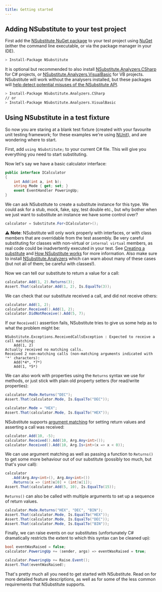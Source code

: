 ```yaml
---
title: Getting started
---
```


## Adding NSubstitute to your test project

First add the [NSubstitute NuGet package](https://nuget.org/List/Packages/NSubstitute) to your test project using [NuGet](https://docs.microsoft.com/en-us/nuget/quickstart/use-a-package) (either the command line executable, or via the package manager in your IDE).

```sh
> Install-Package NSubstitute
```

It is optional but recommended to also install [NSubstitute.Analyzers.CSharp](https://www.nuget.org/packages/NSubstitute.Analyzers.CSharp/) for C# projects, or [NSubstitute.Analyzers.VisualBasic](https://www.nuget.org/packages/NSubstitute.Analyzers.VisualBasic/) for VB projects. NSubstitute will work without the analysers installed, but these packages will [help detect potential misuses of the NSubstitute API](/help/nsubstitute-analysers/).

```sh
> Install-Package NSubstitute.Analyzers.CSharp
// or
> Install-Package NSubstitute.Analyzers.VisualBasic
```
## Using NSubstitute in a test fixture

So now you are staring at a blank test fixture (created with your favourite unit testing framework; for these examples we're using [NUnit](https://nunit.org/)), and are wondering where to start.

First, add `using NSubstitute;` to your current C# file. This will give you everything you need to start substituting.

Now let's say we have a basic calculator interface:

```csharp
public interface ICalculator
{
    int Add(int a, int b);
    string Mode { get; set; }
    event EventHandler PoweringUp;
}
```

<!--
```requiredcode
ICalculator calculator;
[SetUp]
public void SetUp() { calculator = Substitute.For<ICalculator>(); }
```
-->

We can ask NSubstitute to create a substitute instance for this type. We could ask for a stub, mock, fake, spy, test double etc., but why bother when we just want to substitute an instance we have some control over?

```csharp
calculator = Substitute.For<ICalculator>();
```

⚠️ **Note**: NSubstitute will only work properly with interfaces, or with class members that are overridable from the test assembly. Be very careful substituting for classes with non-virtual or `internal virtual` members, as real code could be inadvertently executed in your test. See [Creating a substitute](/help/creating-a-substitute/#substituting_infrequently_and_carefully_for_classes) and [How NSubstitute works](/help/how-nsub-works) for more information. Also make sure to install [NSubstitute.Analyzers](/help/nsubstitute-analysers) which can warn about many of these cases (but not all of them; be careful with classes!).

Now we can tell our substitute to return a value for a call:

```csharp
calculator.Add(1, 2).Returns(3);
Assert.That(calculator.Add(1, 2), Is.EqualTo(3));
```

We can check that our substitute received a call, and did not receive others:

```csharp
calculator.Add(1, 2);
calculator.Received().Add(1, 2);
calculator.DidNotReceive().Add(5, 7);
```

If our `Received()` assertion fails, NSubstitute tries to give us some help as to what the problem might be:

```
NSubstitute.Exceptions.ReceivedCallsException : Expected to receive a call matching:
    Add(1, 2)
Actually received no matching calls.
Received 2 non-matching calls (non-matching arguments indicated with '*' characters):
    Add(*4*, *7*)
    Add(1, *5*)
```

We can also work with properties using the `Returns` syntax we use for methods, or just stick with plain old property setters (for read/write properties):

```csharp
calculator.Mode.Returns("DEC");
Assert.That(calculator.Mode, Is.EqualTo("DEC"));

calculator.Mode = "HEX";
Assert.That(calculator.Mode, Is.EqualTo("HEX"));
```

NSubstitute supports [argument matching](/help/argument-matchers/) for setting return values and asserting a call was received:

```csharp
calculator.Add(10, -5);
calculator.Received().Add(10, Arg.Any<int>());
calculator.Received().Add(10, Arg.Is<int>(x => x < 0));
```

We can use argument matching as well as passing a function to `Returns()` to get some more behaviour out of our substitute (possibly too much, but that's your call):

```csharp
calculator
   .Add(Arg.Any<int>(), Arg.Any<int>())
   .Returns(x => (int)x[0] + (int)x[1]);
Assert.That(calculator.Add(5, 10), Is.EqualTo(15));
```

`Returns()` can also be called with multiple arguments to set up a sequence of return values.

```csharp
calculator.Mode.Returns("HEX", "DEC", "BIN");
Assert.That(calculator.Mode, Is.EqualTo("HEX"));
Assert.That(calculator.Mode, Is.EqualTo("DEC"));
Assert.That(calculator.Mode, Is.EqualTo("BIN"));
```

Finally, we can raise events on our substitutes (unfortunately C# dramatically restricts the extent to which this syntax can be cleaned up):

```csharp
bool eventWasRaised = false;
calculator.PoweringUp += (sender, args) => eventWasRaised = true;

calculator.PoweringUp += Raise.Event();
Assert.That(eventWasRaised);
```

That's pretty much all you need to get started with NSubstitute. Read on for more detailed feature descriptions, as well as for some of the less common requirements that NSubstitute supports.
